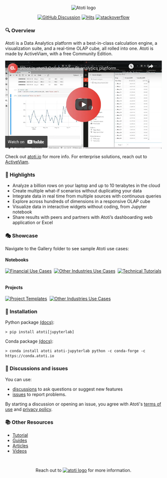 <p align="center">
  <img src="https://data.atoti.io/notebooks/banners/atoti-logo.png" alt="Atoti logo" style="width: 50%;">
</p>

<p align="center">
  <a href="https://github.com/atoti/atoti/discussions"><img src="https://img.shields.io/github/discussions/atoti/atoti" alt="GitHub Discussion"></a>
  <a href="https://hits.seeyoufarm.com"><img src="https://hits.seeyoufarm.com/api/count/incr/badge.svg?url=https%3A%2F%2Fgithub.com%2Fatoti%2Fnotebooks&count_bg=%23FF7375&title_bg=%23555555&icon=&icon_color=%23E7E7E7&title=hits&edge_flat=false" alt="Hits"></a>
  <a href="https://stackoverflow.com/questions/tagged/atoti"><img src="https://img.shields.io/badge/StackOverflow-atoti-f58024.svg" alt="stackoverflow"></a>
</p>

### 🔍 Overview  

Atoti is a Data Analytics platform with a best-in-class calculation engine, a visualization suite, and a real-time OLAP cube, all rolled into one. Atoti is made by ActiveViam, with a free Community Edition.  

<p align="center">
    <a href="https://www.youtube.com/watch?v=KNvheH-ifAI" target="_blank"><img src="./assets/youtube-preview.png" alt="youtube"></a>
</p>  

Check out [atoti.io](https://www.atoti.io/) for more info. For enterprise solutions, reach out to [ActiveViam](https://www.activeviam.com/).  
  
  
### 🔭 Highlights
  
- Analyze a billion rows on your laptop and up to 10 terabytes in the cloud
- Create multiple what-if scenarios without duplicating your data
- Integrate data in real time from multiple sources with continuous queries
- Explore across hundreds of dimensions in a responsive OLAP cube
- Visualize data in interactive widgets without coding, from Jupyter notebook
- Share results with peers and partners with Atoti’s dashboarding web application or Excel


### 🎭 Showcase 
  
Navigate to the Gallery folder to see sample Atoti use cases:

#### Notebooks  
  
<a href="./notebooks/01-use-cases/finance"><img src="https://img.shields.io/badge/Financial%20Use%20Cases-blue" alt="Financial Use Cases"></a>&nbsp;
<a href="./notebooks/01-use-cases/other-industries"><img src="https://img.shields.io/badge/Other%20Industries%20Use%20Cases-blue" alt="Other Industries Use Cases"></a>&nbsp;
<a href="./notebooks/01-use-cases/02-technical-tutorials"><img src="https://img.shields.io/badge/Technical%20Tutorials-blue" alt="Technical Tutorials"></a>&nbsp;

#### Projects  

<a href="https://github.com/atoti/project-template"><img src="https://img.shields.io/badge/Project%20Templates-blue" alt="Project Templates"></a>&nbsp;
<a href="./projects/french-presidential-election"><img src="https://img.shields.io/badge/Other%20Industries%20Use%20Cases-blue" alt="Other Industries Use Cases"></a>&nbsp;


### 🧰 Installation

Python package [(docs)](https://docs.atoti.io/latest/installation.html#python-package):

```console
> pip install atoti[jupyterlab]
```

Conda package [(docs)](https://docs.atoti.io/latest/installation.html#conda-package):

```console
> conda install atoti atoti-jupyterlab python -c conda-forge -c https://conda.atoti.io
```  


### 💬 Discussions and issues

You can use:
- [discussions](https://github.com/atoti/atoti/discussions) to ask questions or suggest new features
- [issues](https://github.com/atoti/atoti/issues) to report problems.

By starting a discussion or opening an issue, you agree with Atoti's [terms of use](https://www.atoti.io/terms) and [privacy policy](https://www.atoti.io/privacy-policy).


### 📚 Other Resources  

- [Tutorial](https://docs.atoti.io/latest/getting_started/tutorial/tutorial.html)
- [Guides](https://atoti.io/guides/)
- [Articles](https://atoti.io/articles/)
- [Videos](https://alto.atoti.io/resources/videos/)


<br/>
<p align="center">
  Reach out to <a href="https://activeviam.com/contact-us/?utm_source=github&utm_medium=atoti"><img src="https://data.atoti.io/notebooks/banners/ActiveViam-RVB-150dpi.png" alt="atoti logo" width="150px" /></a> for more information.
</p>
